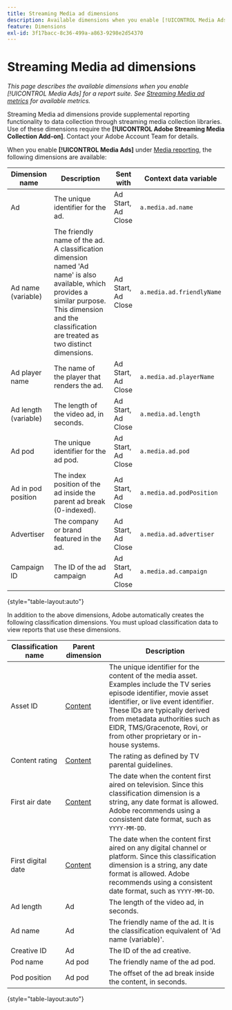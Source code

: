 ```yaml
---
title: Streaming Media ad dimensions
description: Available dimensions when you enable [!UICONTROL Media Ads] for a report suite.
feature: Dimensions
exl-id: 3f17bacc-8c36-499a-a863-9298e2d54370
---
```

# Streaming Media ad dimensions

*This page describes the available dimensions when you enable [!UICONTROL Media Ads] for a report suite. See [Streaming Media ad metrics](../metrics/sm-ads.md) for available metrics.*

Streaming Media ad dimensions provide supplemental reporting functionality to data collection through streaming media collection libraries. Use of these dimensions require the **[!UICONTROL Adobe Streaming Media Collection Add-on]**. Contact your Adobe Account Team for details.

When you enable **[!UICONTROL Media Ads]** under [Media reporting](/help/admin/admin/c-manage-report-suites/c-edit-report-suites/media-management.md), the following dimensions are available:

| Dimension name | Description | Sent with | Context data variable |
| --- | --- | --- | --- |
| Ad | The unique identifier for the ad. | Ad Start, Ad Close | `a.media.ad.name` |
| Ad name (variable) | The friendly name of the ad. A classification dimension named 'Ad name' is also available, which provides a similar purpose. This dimension and the classification are treated as two distinct dimensions. | Ad Start, Ad Close | `a.media.ad.friendlyName` |
| Ad player name | The name of the player that renders the ad. | Ad Start, Ad Close | `a.media.ad.playerName` |
| Ad length (variable) | The length of the video ad, in seconds. | Ad Start, Ad Close | `a.media.ad.length` |
| Ad pod | The unique identifier for the ad pod. | Ad Start, Ad Close | `a.media.ad.pod` |
| Ad in pod position | The index position of the ad inside the parent ad break (0-indexed). | Ad Start, Ad Close | `a.media.ad.podPosition` |
| Advertiser | The company or brand featured in the ad. | Ad Start, Ad Close | `a.media.ad.advertiser` |
| Campaign ID | The ID of the ad campaign | Ad Start, Ad Close | `a.media.ad.campaign` |

{style="table-layout:auto"}

In addition to the above dimensions, Adobe automatically creates the following classification dimensions. You must upload classification data to view reports that use these dimensions.

| Classification name | Parent dimension | Description |
| --- | --- | --- |
| Asset ID | [Content](sm-core.md) | The unique identifier for the content of the media asset. Examples include the TV series episode identifier, movie asset identifier, or live event identifier. These IDs are typically derived from metadata authorities such as EIDR, TMS/Gracenote, Rovi, or from other proprietary or in-house systems. |
| Content rating | [Content](sm-core.md) | The rating as defined by TV parental guidelines. |
| First air date | [Content](sm-core.md) | The date when the content first aired on television. Since this classification dimension is a string, any date format is allowed. Adobe recommends using a consistent date format, such as `YYYY-MM-DD`. |
| First digital date | [Content](sm-core.md) | The date when the content first aired on any digital channel or platform. Since this classification dimension is a string, any date format is allowed. Adobe recommends using a consistent date format, such as `YYYY-MM-DD`. |
| Ad length | Ad | The length of the video ad, in seconds. |
| Ad name | Ad | The friendly name of the ad. It is the classification equivalent of 'Ad name (variable)'. |
| Creative ID | Ad | The ID of the ad creative. |
| Pod name | Ad pod | The friendly name of the ad pod. |
| Pod position | Ad pod | The offset of the ad break inside the content, in seconds. |

{style="table-layout:auto"}
